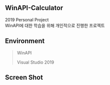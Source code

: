 <h2>WinAPI-Calculator</h2>

2019 Personal Project  
WinAPI에 대한 학습을 위해 개인적으로 진행한 프로젝트

<h2>Environment</h2>

>WinAPI
>
>Visual Studio 2019

<h2>Screen Shot</h2>
